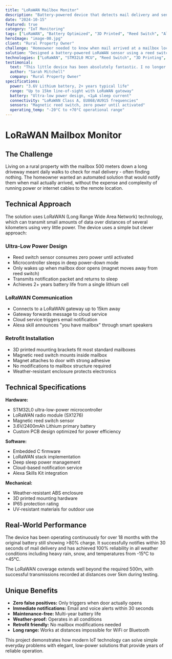 ```yaml
---
title: "LoRaWAN Mailbox Monitor"
description: "Battery-powered device that detects mail delivery and sends notifications via email and Alexa integration using long-range LoRaWAN wireless communication."
date: "2024-10-15"
featured: true
category: "IoT Monitoring"
tags: ["LoRaWAN", "Battery Optimized", "3D Printed", "Reed Switch", "Alexa Integration", "Email Notifications"]
heroImage: "image-00.jpg"
client: "Rural Property Owner"
challenge: "Homeowner needed to know when mail arrived at a mailbox located 500m down a long rural driveway, without running power or wiring."
solution: "Designed a battery-powered LoRaWAN sensor using a reed switch that triggers only when the mailbox door opens, achieving years of battery life while providing instant notifications."
technologies: ["LoRaWAN", "STM32L0 MCU", "Reed Switch", "3D Printing", "Email API", "Alexa Skills Kit"]
testimonial:
  text: "This little device has been absolutely fantastic. I no longer have to walk down to check if mail has arrived, and hearing Alexa announce 'you have mailbox' always makes me smile. It's been working flawlessly for over 18 months now."
  author: "Sarah Mitchell"
  company: "Rural Property Owner"
specifications:
  power: "3.6V Lithium battery, 2+ years typical life"
  range: "Up to 15km line-of-sight with LoRaWAN gateway"
  battery: "Ultra-low power design, <1µA sleep current"
  connectivity: "LoRaWAN Class A, EU868/AU915 frequencies"
  sensors: "Magnetic reed switch, zero power until activated"
  operating_temp: "-20°C to +70°C operational range"
---
```


# LoRaWAN Mailbox Monitor

## The Challenge

Living on a rural property with the mailbox 500 meters down a long driveway meant daily walks to check for mail delivery - often finding nothing. The homeowner wanted an automated solution that would notify them when mail actually arrived, without the expense and complexity of running power or internet cables to the remote location.

## Technical Approach

The solution uses LoRaWAN (Long Range Wide Area Network) technology, which can transmit small amounts of data over distances of several kilometers using very little power. The device uses a simple but clever approach:

### Ultra-Low Power Design
- Reed switch sensor consumes zero power until activated
- Microcontroller sleeps in deep power-down mode
- Only wakes up when mailbox door opens (magnet moves away from reed switch)
- Transmits notification packet and returns to sleep
- Achieves 2+ years battery life from a single lithium cell

### LoRaWAN Communication
- Connects to a LoRaWAN gateway up to 15km away
- Gateway forwards message to cloud service
- Cloud service triggers email notification
- Alexa skill announces "you have mailbox" through smart speakers

### Retrofit Installation
- 3D printed mounting brackets fit most standard mailboxes
- Magnetic reed switch mounts inside mailbox
- Magnet attaches to door with strong adhesive
- No modifications to mailbox structure required
- Weather-resistant enclosure protects electronics

## Technical Specifications

**Hardware:**
- STM32L0 ultra-low-power microcontroller
- LoRaWAN radio module (SX1276)
- Magnetic reed switch sensor
- 3.6V/2400mAh Lithium primary battery
- Custom PCB design optimized for power efficiency

**Software:**
- Embedded C firmware
- LoRaWAN stack implementation
- Deep sleep power management
- Cloud-based notification service
- Alexa Skills Kit integration

**Mechanical:**
- Weather-resistant ABS enclosure
- 3D printed mounting hardware
- IP65 protection rating
- UV-resistant materials for outdoor use

## Real-World Performance

The device has been operating continuously for over 18 months with the original battery still showing >80% charge. It successfully notifies within 30 seconds of mail delivery and has achieved 100% reliability in all weather conditions including heavy rain, snow, and temperatures from -15°C to +45°C.

The LoRaWAN coverage extends well beyond the required 500m, with successful transmissions recorded at distances over 5km during testing.

## Unique Benefits

- **Zero false positives:** Only triggers when door actually opens
- **Immediate notifications:** Email and voice alerts within 30 seconds
- **Maintenance-free:** Multi-year battery life
- **Weather-proof:** Operates in all conditions
- **Retrofit friendly:** No mailbox modifications needed
- **Long range:** Works at distances impossible for WiFi or Bluetooth

This project demonstrates how modern IoT technology can solve simple everyday problems with elegant, low-power solutions that provide years of reliable operation.